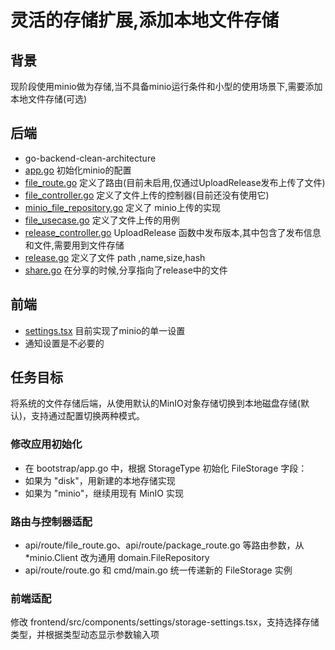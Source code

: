 # 灵活的存储扩展,添加本地文件存储

## 背景

现阶段使用minio做为存储,当不具备minio运行条件和小型的使用场景下,需要添加本地文件存储(可选)

## 后端

- go-backend-clean-architecture
- [app.go](bootstrap/app.go) 初始化minio的配置
- [file_route.go](api/route/file_route.go) 定义了路由(目前未启用,仅通过UploadRelease发布上传了文件)
- [file_controller.go](api/controller/file_controller.go) 定义了文件上传的控制器(目前还没有使用它)
- [minio_file_repository.go](repository/minio_file_repository.go) 定义了 minio上传的实现
- [file_usecase.go](usecase/file_usecase.go) 定义了文件上传的用例
- [release_controller.go](api/controller/release_controller.go) UploadRelease 函数中发布版本,其中包含了发布信息和文件,需要用到文件存储
- [release.go](ent/schema/release.go) 定义了文件 path ,name,size,hash 
- [share.go](ent/schema/share.go) 在分享的时候,分享指向了release中的文件

## 前端

- [settings.tsx](frontend/src/pages/settings.tsx) 目前实现了minio的单一设置
- 通知设置是不必要的

## 任务目标
将系统的文件存储后端，从使用默认的MinIO对象存储切换到本地磁盘存储(默认)，支持通过配置切换两种模式。
### 修改应用初始化
- 在 bootstrap/app.go 中，根据 StorageType 初始化 FileStorage 字段：
- 如果为 "disk"，用新建的本地存储实现
- 如果为 "minio"，继续用现有 MinIO 实现

### 路由与控制器适配
- api/route/file_route.go、api/route/package_route.go 等路由参数，从 *minio.Client 改为通用 domain.FileRepository
- api/route/route.go 和 cmd/main.go 统一传递新的 FileStorage 实例

### 前端适配
修改 frontend/src/components/settings/storage-settings.tsx，支持选择存储类型，并根据类型动态显示参数输入项